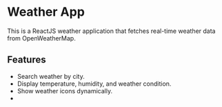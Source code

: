 # Weather App

This is a ReactJS weather application that fetches real-time weather data from OpenWeatherMap.

## Features
- Search weather by city.
- Display temperature, humidity, and weather condition.
- Show weather icons dynamically.
- 

